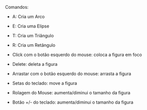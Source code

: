 Comandos:

- A: Cria um Arco
- E: Cria uma Elipse
- T: Cria um Triângulo
- R: Cria um Retângulo

- Click com o botão esquerdo do mouse: coloca a figura em foco
- Delete: deleta a figura
- Arrastar com o botão esquerdo do mouse: arrasta a figura
- Setas do teclado: move a figura
- Rolagem do Mouse: aumenta/diminui o tamanho da figura
- Botão +/- do teclado: aumenta/diminui o tamanho da figura
